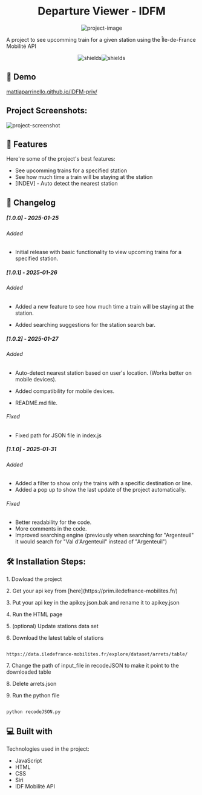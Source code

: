<h1 align="center" id="title">Departure Viewer - IDFM</h1>

<p align="center"><img src="https://socialify.git.ci/MattiaPARRINELLO/Departure-Viewer-IDFM/image?custom_description=%5BIN+DEV%5D+-+A+project+to+see+upcomming+train+for+a+given+station+using+the+%C3%8Ele-de-France+Mobilit%C3%A9+API&amp;description=1&amp;language=1&amp;name=1&amp;owner=1&amp;theme=Light" alt="project-image"></p>

<p id="description">A project to see upcomming train for a given station using the Île-de-France Mobilité API</p>

<p align="center"><img src="https://img.shields.io/badge/Hosted_with-GitHub_Pages-blue?logo=github&amp;logoColor=white" alt="shields"><img src="https://img.shields.io/badge/Made_with-JavaScript-blue?logo=javascript&amp;logoColor=white)" alt="shields"></p>

<h2>🚀 Demo</h2

[mattiaparrinello.github.io/IDFM-priv/](https://mattiaparrinello.github.io/IDFM-priv/)

<h2>Project Screenshots:</h2>

<img src="https://i.imgur.com/Y9kyDjk.png" alt="project-screenshot">

<h2>🧐 Features</h2>

Here're some of the project's best features:

- See upcomming trains for a specified station
- See how much time a train will be staying at the station
- [INDEV] - Auto detect the nearest station

<h2>📜 Changelog</h2>

##### [1.0.0] - 2025-01-25

###### Added

- Initial release with basic functionality to view upcoming trains for a specified station.

##### [1.0.1] - 2025-01-26

###### Added

- Added a new feature to see how much time a train will be staying at the station.

- Added searching suggestions for the station search bar.

##### [1.0.2] - 2025-01-27

###### Added

- Auto-detect nearest station based on user's location. (Works better on mobile devices).

- Added compatibility for mobile devices.

- README.md file.

###### Fixed

- Fixed path for JSON file in index.js

##### [1.1.0] - 2025-01-31

###### Added

- Added a filter to show only the trains with a specific destination or line.
- Added a pop up to show the last update of the project automatically.

###### Fixed

- Better readability for the code.
- More comments in the code.
- Improved searching engine (previously when searching for \"Argenteuil\" it would search for \"Val d'Argenteuil\" instead of \"Argenteuil\")

<h2>🛠️ Installation Steps:</h2>

<p>1. Dowload the project</p>

<p>2. Get your api key from [here](https://prim.iledefrance-mobilites.fr/)</p>

<p>3. Put your api key in the apikey.json.bak and rename it to apikey.json</p>

<p>4. Run the HTML page</p>

<p>5. (optional) Update stations data set</p>

<p>6. Download the latest table of stations</p>

```

https://data.iledefrance-mobilites.fr/explore/dataset/arrets/table/

```

<p>7. Change the path of input_file in recodeJSON to make it point to the downloaded table</p>

<p>8. Delete arrets.json</p>

<p>9. Run the python file</p>

```

python recodeJSON.py

```

<h2>💻 Built with</h2>

Technologies used in the project:

- JavaScript
- HTML
- CSS
- Siri
- IDF Mobilité API

```

```

